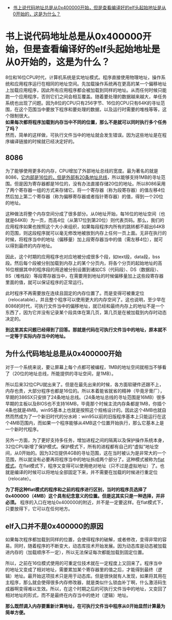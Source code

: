 - [书上说代码地址总是从0x400000开始，但是查看编译好的elf头起始地址是从0开始的，这是为什么？](#书上说代码地址总是从0x400000开始但是查看编译好的elf头起始地址是从0开始的这是为什么)

# 书上说代码地址总是从0x400000开始，但是查看编译好的elf头起始地址是从0开始的，这是为什么？
8位和16位CPU时代，计算机系统是实地址模式。程序直接使用物理地址，操作系统和应用程序运行在相同的地址空间。先加载操作系统再在更高的某一个偏移地址上加载应用程序，因此所有应用程序都会被加载到同样的地址。从而任何时候只能跑一个应用程序，否则它们之间会相互覆盖。随着要处理的数据越来越大，单任务系统也出现了问题。因为8位的CPU只有256字节、16位的CPU只有64K的寻址范围，在这个范围当中要放下程序和要处理的数据，以及运行时需要的堆栈等等，这个限制很大。    
**如果每次都将程序加载到内存当中不同的位置，那么不是就可以同时执行多个任务了吗？**  
然而，简单的这样做，可执行文件当中的地址就会发生错误。因为这些地址是在程序编译链接的时候就已经决定好的。  
## 8086
为了能够使用更多的内存，CPU增加了外部地址总线的宽度。最为著名的就是8086，[它内部是16位的，但是外部有20条地址总线](../week3/x86_mode/README.md)，所以能够支持1MB的寻址范围。但是因为寄存器都是16位的，没有办法直接存储20位的地址。所以8086采用了两个寄存器一组的方式来存储它。将一个寄存器（称为段寄存器）的值左移4位然后加上第二个寄存器（称为偏移寄存器或者指针寄存器）的值，得到一个20位的地址。  

这种做法将整个内存空间分成了很多部分。从0地址开始，每16位的地址空间（也就是64KB）为一页，而高4位（从第17位到第20位）则代表页码。那么，我们的应用程序如果也按照这个大小来组织，如果每段程序内所有的跳转都不超出64KB的范围，则这段程序就可以毫无修改地被放到内存上任何一页上面。无非在执行的时候，将程序当中的地址（偏移量）加上段寄存器当中的值（需左移4位），就可以得到最终的内存地址。  

因此，这个时期的应用程序也对应地被分成很多个段，如text段，data段，bss段。然后每个段被分别加载到内存上的某个分页内，将各个分页的起始地址的高16位根据其中的程序段的用途被分别设置到诸如CS（代码段）、DS（数据段）、BS（堆栈段）等段寄存器当中，在需要用到地址的时候偏移量加上这些段寄存器里面的值，就可以保证程序的正常运行。  

此时程序不再需要放在连续且固定的内存位置了。而是变得可被重定位（relocatable）。并且整个程序可以使用更大的内存空间了。这也说明，至少早在8086的时代，可执行文件当中的偏移地址，就已经和最终内存上的地址不是一个东西了，因为它并没有记录某个段具体在第几页，第几页是在被加载到内存时动态决定的。

**到这里其实问题已经得到了回答。那就是代码在可执行文件当中的地址，原本就不一定等于实际内存当中的地址。**  

## 为什么代码地址总是从0x400000开始
对于一个系统来说，要让屏幕上每个点都可被编程，1MB的地址空间就相当不够看了（20位的地址总线，所能提供的寻址空间，是1MB）。

所以后来32位CPU就出来了。但是在最先出来的时候，各方面软硬件还跟不上，内存也贵，大部分程序也都是16位的。所以本着能省就省的精神（毕竟牙膏厂），早期的386SX只安排了24条地址总线。（24条地址总线的寻址范围是16MB）很多早期的主板以及BIOS也不支持16MB，毕竟那个时候主流内存条都是1MB，你插个4条也就是4MB。win95基本上也就是按照这个规格设计的。因此这个4MB也就自然而然成为了一个新旧时代的分水岭：win95以前的旧版程序基本上只能运行在这个4MB范围内，而如果一个程序能够从4MB这个位置开始执行，那么它基本上是一个新时代程序。

另外一方面，为了更好支持多任务，增加进程之间的隔离以及保护操作系统本身，32位CPU新增了保护模式。保护模式下，所有的进程都有自己的“虚拟”地址空间，从0开始的。因为32位提供4GB的寻址范围，这在当时被认为是非常大的一个范围，所以就没有必要再将程序当中的地址拆成两个部分了。这种模式被称为[flat模式](../week3/address_transfer/README.md)。在flat模式下，程序又变得可以使用绝对地址（只不过是虚拟地址）了。也就是编译的时候可以将地址全部固定下来，并不需要在加载的时候进行重定位（relocate）。

**为了将这种flat模式的程序和之前的程序进行区别，当时的程序员选择了0x400000（4MB）这个具有纪念意义的位置。但是这其实只是一种选择，并非必须。** 程序的入口在地址0x400000的附近，并不是一定要这样。在flat模式下，只要放得下，它可以在任何地方。

## elf入口并不是0x400000的原因

如果每次程序都加载到同样的位置，会使得程序的破解，或者修改，变得非常的容易。同时，随着程序的不断变大，动态库技术开始发展。因为动态库是动态被加载进内存的（加载顺序不一定），所以无法保证每次都能加载到固定位置。  

所以，之前在16位模式使用的可重定位技术就在一定程度上又回来了。程序当中的地址又变成了相对地址，需要累加某个寄存器里的值之后，才能得到最终（逻辑）地址。最开始这项技术只是用于动态库。但是很快就有人发现，如果将其用在主程序，那么就会使得很多内存修改器，就是类似什么锁血补丁啊，什么激活码生成器啊变得难以生效。所以，在这个时期之后的可执行文件当中的地址，又变回了相对地址的形式，而不是最终在内存当中的绝对（逻辑）地址。

**那么既然调入内存要重新计算地址，在可执行文件当中程序从0开始显然计算最为简单方便。**




















